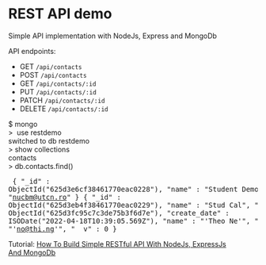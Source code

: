 # REST API demo

Simple API implementation with NodeJs, Express and MongoDb


API endpoints:
* GET `/api/contacts`
* POST `/api/contacts`
* GET `/api/contacts/:id`
* PUT `/api/contacts/:id`
* PATCH `/api/contacts/:id`
* DELETE `/api/contacts/:id`



$ mongo<br/>
&gt;&nbsp; use restdemo<br/>
switched to db restdemo<br/>
&gt; show collections <br/>
contacts<br/>
&gt; db.contacts.find()<br/><pre>
{ "_id" : ObjectId("625d3e6cf38461770eac0228"), "name" : "Student Demo", "email" : "nucbm@utcn.ro" }
{ "_id" : ObjectId("625d3eb4f38461770eac0229"), "name" : "Stud Cal", "email" : "cal@cunbm.ro" }
{ "_id" : ObjectId("625d3fc95c7c3de75b3f6d7e"), "create_date" : ISODate("2022-04-18T10:39:05.569Z"), "name" : "'Theo Ne'", "email" : "'no@thi.ng'", "__v" : 0 }
</pre> 







Tutorial:
[How To Build Simple RESTful API With NodeJs, ExpressJs And MongoDb](https://medium.com/@dinyangetoh/how-to-build-simple-restful-api-with-nodejs-expressjs-and-mongodb-99348012925d)

